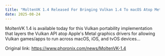 ```yaml
---
title: "MoltenVK 1.4 Released For Bringing Vulkan 1.4 To macOS Atop Metal"
date: 2025-08-24
---
```


MoltenVK 1.4 is available today for this Vulkan portability implementation that layers the Vulkan API atop Apple's Metal graphics drivers for allowing Vulkan games/apps to run across macOS, iOS, and tvOS devices...

Original link: https://www.phoronix.com/news/MoltenVK-1.4